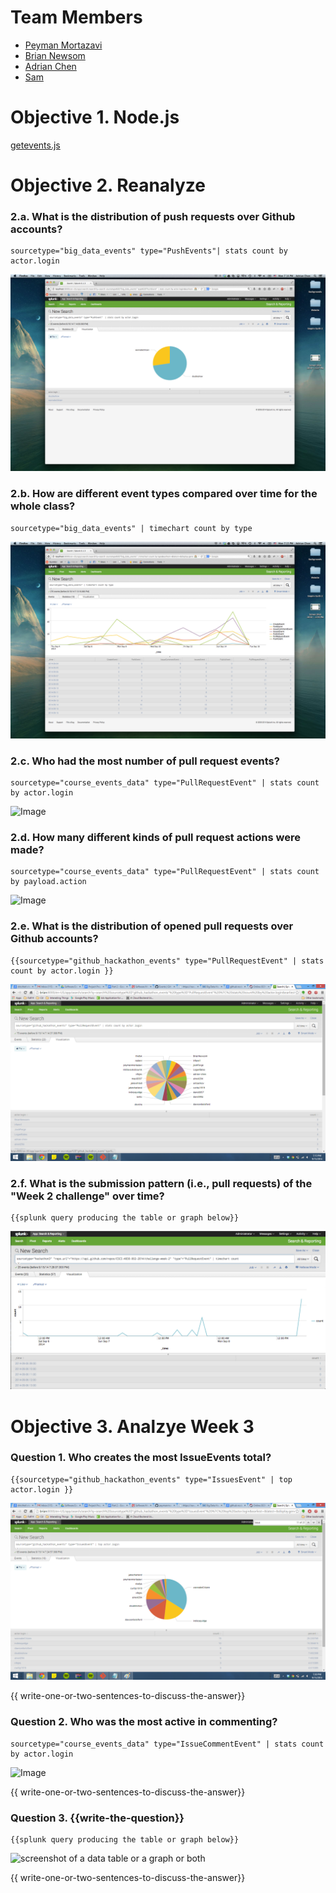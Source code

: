 # Team Members

* [Peyman Mortazavi](https://github.com/peymanmortazavi)
* [Brian Newsom](https://github.com/BrianNewsom)
* [Adrian Chen](https://github.com/adrian-chen)
* [Sam ](https://github.com/sako0938)

# Objective 1. Node.js

[getevents.js](getevents.js)

# Objective 2. Reanalyze

### 2.a. What is the distribution of push requests over Github accounts?
```
sourcetype="big_data_events" type="PushEvents"| stats count by actor.login
```
![Image](2a.png?raw=true) 

### 2.b. How are different event types compared over time for the whole class?
```
sourcetype="big_data_events" | timechart count by type
```
![Image](2b.png?raw=true) 

### 2.c. Who had the most number of pull request events?
```
sourcetype="course_events_data" type="PullRequestEvent" | stats count by actor.login
```
![Image](https://dl.dropboxusercontent.com/u/44502811/Big%20Data%20ScreenShots/Hack%203/c.png) 

### 2.d. How many different kinds of pull request actions were made?
```
sourcetype="course_events_data" type="PullRequestEvent" | stats count by payload.action
```
![Image](https://dl.dropboxusercontent.com/u/44502811/Big%20Data%20ScreenShots/Hack%203/d.png) 

### 2.e. What is the distribution of opened pull requests over Github accounts?
```
{{sourcetype="github_hackathon_events" type="PullRequestEvent" | stats count by actor.login }}
```
![screenshot of a data table or a graph or both](challengee.png?raw=true) 

### 2.f. What is the submission pattern (i.e., pull requests) of the "Week 2 challenge" over time?
```
{{splunk query producing the table or graph below}}
```
![screenshot of a data table or a graph or both](2f.png?raw=true) 


# Objective 3. Analzye Week 3

### Question 1.  Who creates the most IssueEvents total?
```
{{sourcetype="github_hackathon_events" type="IssuesEvent" | top actor.login }}
```
![screenshot of a data table or a graph or both](question1.png?raw=true) 

{{ write-one-or-two-sentences-to-discuss-the-answer}}

### Question 2. Who was the most active in commenting?
```
sourcetype="course_events_data" type="IssueCommentEvent" | stats count by actor.login
```
![Image](https://dl.dropboxusercontent.com/u/44502811/Big%20Data%20ScreenShots/Hack%203/3a.png) 

{{ write-one-or-two-sentences-to-discuss-the-answer}}

### Question 3. {{write-the-question}}
```
{{splunk query producing the table or graph below}}
```
![screenshot of a data table or a graph or both](image.png?raw=true) 

{{ write-one-or-two-sentences-to-discuss-the-answer}}
